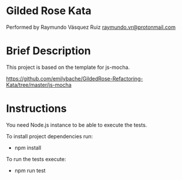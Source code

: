 # Gilded Rose Kata
Performed by Raymundo Vásquez Ruiz
<raymundo.vr@protonmail.com>

Brief Description
=
This project is based on the template for js-mocha.

https://github.com/emilybache/GildedRose-Refactoring-Kata/tree/master/js-mocha

Instructions
=
You need Node.js instance to be able to execute the tests.

To install project dependencies run:

* npm install

To run the tests execute:

* npm run test

